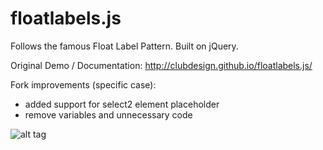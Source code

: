 floatlabels.js
==============

Follows the famous Float Label Pattern. Built on jQuery.

Original Demo / Documentation:
http://clubdesign.github.io/floatlabels.js/

Fork improvements (specific case):

- added support for select2 element placeholder
- remove variables and unnecessary code

![alt tag](http://s17.postimg.org/g8knpz4m7/Screen_Shot_2016_01_13_at_12_37_29.png)
